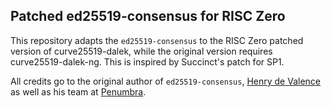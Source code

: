 ## Patched ed25519-consensus for RISC Zero

This repository adapts the `ed25519-consensus` to the RISC Zero patched version of curve25519-dalek, 
while the original version requires curve25519-dalek-ng. This is inspired by Succinct's patch for SP1.

All credits go to the original author of `ed25519-consensus`, [Henry de Valence](https://hdevalence.ca/) 
as well as his team at [Penumbra](https://penumbra.zone/).